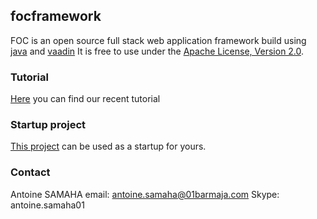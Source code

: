 ## focframework

FOC is an open source full stack web application framework build using [java](http://www.java.com) and [vaadin](http://www.vaadin.com) 
It is free to use under the [Apache License, Version 2.0](http://www.apache.org/licenses/LICENSE-2.0).

### Tutorial

[Here](https://foc-frameworkgithubio.readthedocs.io/en/latest/index.html) you can find our recent tutorial

### Startup project

[This project](https://github.com/FOC-framework/foc.samples) can be used as a startup for yours.

### Contact

Antoine SAMAHA 
email: antoine.samaha@01barmaja.com
Skype: antoine.samaha01
